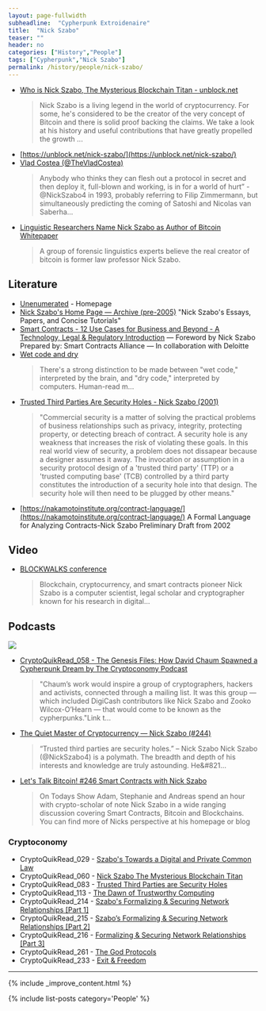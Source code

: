 ```yaml
---
layout: page-fullwidth
subheadline:  "Cypherpunk Extroidenaire"
title:  "Nick Szabo"
teaser: ""
header: no
categories: ["History","People"]
tags: ["Cypherpunk","Nick Szabo"]
permalink: /history/people/nick-szabo/
---
```



* [Who is Nick Szabo, The Mysterious Blockchain Titan - unblock.net](https://unblock.net/nick-szabo/)
  > Nick Szabo is a living legend in the world of cryptocurrency. For some, he's considered to be the creator of the very concept of Bitcoin and there is solid proof backing the claims. We take a look at his history and useful contributions that have greatly propelled the growth ...
* [https://unblock.net/nick-szabo/](https://unblock.net/nick-szabo/)
* [Vlad Costea (@TheVladCostea)](https://twitter.com/vampirevladofw/status/1139847786977824768?s=12)
  > Anybody who thinks they can flesh out a protocol in secret and then deploy it, full-blown and working, is in for a world of hurt” - @NickSzabo4 in 1993, probably referring to Filip Zimmermann, but simultaneously predicting the coming of Satoshi and Nicolas van Saberha...
* [Linguistic Researchers Name Nick Szabo as Author of Bitcoin Whitepaper](https://www.coindesk.com/linguistic-researchers-name-nick-szabo-author-bitcoin-whitepaper)
  > A group of forensic linguistics experts believe the real creator of bitcoin is former law professor Nick Szabo.

## Literature

* [Unenumerated](https://unenumerated.blogspot.com) -  Homepage
* [Nick Szabo's Home Page — Archive (pre-2005)](http://archive.is/H8UGk) "Nick Szabo's Essays, Papers, and Concise Tutorials"
* [Smart Contracts - 12 Use Cases for Business and Beyond - A Technology, Legal & Regulatory Introduction](https://gallery.mailchimp.com/a87f67248663abe55ad9325d6/files/Smart_Contracts_12_Use_Cases_for_Business_Beyond.pdf) — Foreword by Nick Szabo Prepared by: Smart Contracts Alliance — In collaboration with Deloitte
* [Wet code and dry](http://unenumerated.blogspot.com/2006/11/wet-code-and-dry.html)
  > There's a strong distinction to be made between "wet code," interpreted by the brain, and "dry code," interpreted by computers. Human-read m...
* [Trusted Third Parties Are Security Holes - Nick Szabo (2001)](https://nakamotoinstitute.org/trusted-third-parties/)
  > "Commercial security is a matter of solving the practical problems of business relationships such as privacy, integrity, protecting property, or detecting breach of contract. A security hole is any weakness that increases the risk of violating these goals. In this real world view of security, a problem does not dissapear because a designer assumes it away. The invocation or assumption in a security protocol design of a 'trusted third party' (TTP) or a 'trusted computing base' (TCB) controlled by a third party constitutes the introduction of a security hole into that design. The security hole will then need to be plugged by other means."
* [https://nakamotoinstitute.org/contract-language/](https://nakamotoinstitute.org/contract-language/) A Formal Language for Analyzing Contracts-Nick Szabo Preliminary Draft from 2002 

## Video 

* [BLOCKWALKS conference](https://www.youtube.com/channel/UCi-8MVARjeN2lzqUJn74D8g)
  > Blockchain, cryptocurrency, and smart contracts pioneer Nick Szabo is a computer scientist, legal scholar and cryptographer known for his research in digital...

## Podcasts

[![](https://imgur.com/UslnOPl.png)](http://unenumerated.blogspot.com/2007/05/towards-digital-and-private-common-law.html)

* [CryptoQuikRead_058 - The Genesis Files: How David Chaum Spawned a Cypherpunk Dream by The Cryptoconomy Podcast](https://anchor.fm/thecryptoconomy/episodes/CryptoQuikRead_058---The-Genesis-Files-How-David-Chaum-Spawned-a-Cypherpunk-Dream-e2ndsp)
  > "Chaum’s work would inspire a group of cryptographers, hackers and activists, connected through a mailing list. It was this group — which included DigiCash contributors like Nick Szabo and Zooko Wilcox-O’Hearn — that would come to be known as the cypherpunks."Link t...
* [The Quiet Master of Cryptocurrency — Nick Szabo (#244)](https://tim.blog/2017/06/04/nick-szabo/)
  > “Trusted third parties are security holes.” – Nick Szabo Nick Szabo (@NickSzabo4) is a polymath. The breadth and depth of his interests and knowledge are truly astounding. He&#821…
* [Let's Talk Bitcoin! #246 Smart Contracts with Nick Szabo](https://letstalkbitcoin.com/blog/post/lets-talk-bitcoin-246-smart-contracts-with-nick-szabo)
  > On Todays Show Adam, Stephanie and Andreas spend an hour with crypto-scholar of note Nick Szabo in a wide ranging discussion covering Smart Contracts, Bitcoin and Blockchains. You can find more of Nicks perspective at his homepage or blog

### Cryptoconomy 

* CryptoQuikRead_029 - [Szabo's Towards a Digital and Private Common Law](https://anchor.fm/thecryptoconomy/episodes/CryptoQuikRead_029---Szabos-Towards-a-Digital-and-Private-Common-Law-e2ndtv)
* CryptoQuikRead_060 - [Nick Szabo The Mysterious Blockchain Titan](https://anchor.fm/thecryptoconomy/episodes/CryptoQuikRead_060---Nick-Szabo-The-Mysterious-Blockchain-Titan-e2ndsq)
* CryptoQuikRead_083 - [Trusted Third Parties are Security Holes](https://anchor.fm/thecryptoconomy/episodes/CryptoQuikRead_083---Trusted-Third-Parties-are-Security-Holes-e2nds2)
* CryptoQuikRead_113 - [The Dawn of Trustworthy Computing](https://anchor.fm/thecryptoconomy/episodes/CryptoQuikRead_113---The-Dawn-of-Trustworthy-Computing-e2ndr3)
* CryptoQuikRead_214 - [Szabo's Formalizing & Securing Network Relationships [Part 1]](https://anchor.fm/thecryptoconomy/episodes/CryptoQuikRead_214---Szabos-Formalizing--Securing-Network-Relationships-Part-1-e3953d)
* CryptoQuikRead_215 - [Szabo’s Formalizing & Securing Network Relationships [Part 2]](https://anchor.fm/thecryptoconomy/episodes/CryptoQuikRead_215---Szabos-Formalizing--Securing-Network-Relationships-Part-2-e3atv9)
* CryptoQuikRead_216 - [Formalizing & Securing Network Relationships [Part 3]](https://anchor.fm/thecryptoconomy/episodes/CryptoQuikRead_216---Formalizing--Securing-Network-Relationships-Part-3-e3ejnd)
* CryptoQuikRead_261 - [The God Protocols](https://anchor.fm/thecryptoconomy/episodes/CryptoQuikRead_261---The-God-Protocols-e4cstb)
* CryptoQuikRead_233 - [Exit & Freedom](https://anchor.fm/thecryptoconomy/episodes/CryptoQuikRead_233---Exit--Freedom-e3nleo)

---

{% include _improve_content.html %}

{% include list-posts category='People' %}
